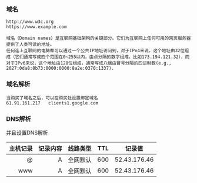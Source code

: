 ### 域名

    http://www.w3c.org
    https://www.example.com

    域名（Domain names）是互联网基础架构的关键部分。它们为互联网上任何可用的网页服务器提供了人类可读的地址。
    任何连上互联网的电脑都可以通过一个公共IP地址访问到，对于IPv4来说，这个地址由32位组成（它们通常写成四个范围在0~255以内，由点分隔的数字组成，比如173.194.121.32），而对于IPv6来说，这个地址由128位组成，通常写成八组由冒号分隔的四进制数(e.g., 2027:0da8:8b73:0000:0000:8a2e:0370:1337).

### 域名解析

    当购买了域名之后，可以在购买处设置绑定域名
    61.91.161.217	clients1.google.com
    

### DNS解析 
并且设置DNS解析

| 主机记录      | 记录内容      | 线路类型  |  TTL  | 记录值 |
| -------------:| -------------:| ---------:| ----- | -------|
| @             | A             |    全网默认 | 600 | 52.43.176.46
| www           | A             |    全网默认 | 600 | 52.43.176.46
